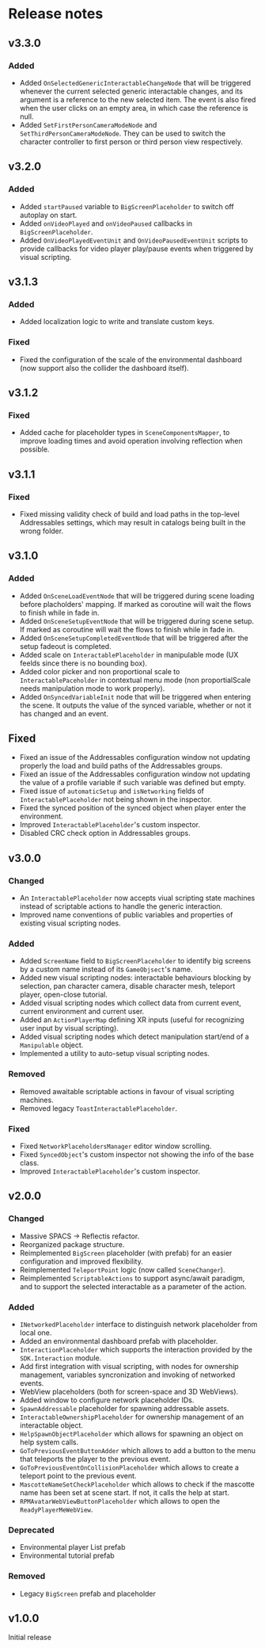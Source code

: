 # Release notes

## v3.3.0

### Added

- Added `OnSelectedGenericInteractableChangeNode` that will be triggered whenever the current selected generic interactable changes, and its argument is a reference to the new selected item. The event is also fired when the user clicks on an empty area, in which case the reference is null.
- Added `SetFirstPersonCameraModeNode` and `SetThirdPersonCameraModeNode`. They can be used to switch the character controller to first person or third person view respectively.

## v3.2.0

### Added

- Added `startPaused` variable to `BigScreenPlaceholder` to switch off autoplay on start.
- Added `onVideoPlayed` and `onVideoPaused` callbacks in `BigScreenPlaceholder`.
- Added `OnVideoPlayedEventUnit` and `OnVideoPausedEventUnit` scripts to provide callbacks for video player play/pause events when triggered by visual scripting.

## v3.1.3

### Added

- Added localization logic to write and translate custom keys.

### Fixed

- Fixed the configuration of the scale of the environmental dashboard (now support also the collider the dashboard itself).

## v3.1.2

### Fixed

- Added cache for placeholder types in `SceneComponentsMapper`, to improve loading times and avoid operation involving reflection when possible.

## v3.1.1

### Fixed

- Fixed missing validity check of build and load paths in the top-level Addressables settings, which may result in catalogs being built in the wrong folder.

## v3.1.0

### Added

- Added `OnSceneLoadEventNode` that will be triggered during scene loading before placholders' mapping. If marked as coroutine will wait the flows to finish while in fade in.
- Added `OnSceneSetupEventNode` that will be triggered during scene setup. If marked as coroutine will wait the flows to finish while in fade in.
- Added `OnSceneSetupCompletedEventNode` that will be triggered after the setup fadeout is completed.
- Added scale on `InteractablePlaceholder` in manipulable mode (UX feelds since there is no bounding box).
- Added color picker and non proportional scale to `InteractablePaceholder` in contextual menu mode (non proportialScale needs manipulation mode to work properly).
- Added `OnSyncedVariableInit` node that will be triggered when entering the scene. It outputs the value of the synced variable, whether or not it has changed and an event.

## Fixed

- Fixed an issue of the Addressables configuration window not updating properly the load and build paths of the Addressables groups.
- Fixed an issue of the Addressables configuration window not updating the value of a profile variable if such variable was defined but empty.
- Fixed issue of `automaticSetup` and `isNetworking` fields of `InteractablePlaceholder` not being shown in the inspector.
- Fixed the synced position of the synced object when player enter the environment.
- Improved `InteractablePlaceholder`'s custom inspector.
- Disabled CRC check option in Addressables groups.

## v3.0.0

### Changed

- An `InteractablePlaceholder` now accepts viual scripting state machines instead of scriptable actions to handle the generic interaction.
- Improved name conventions of public variables and properties of existing visual scripting nodes.

### Added

- Added `ScreenName` field to `BigScreenPlaceholder` to identify big screens by a custom name instead of its `GameObjsect`'s name.
- Added new visual scripting nodes: interactable behaviours blocking by selection, pan character camera, disable character mesh, teleport player, open-close tutorial.
- Added visual scripting nodes which collect data from current event, current environment and current user.
- Added an `ActionPlayerMap` defining XR inputs (useful for recognizing user input by visual scripting).
- Added visual scripting nodes which detect manipulation start/end of a `Manipulable` object.
- Implemented a utility to auto-setup visual scripting nodes.

### Removed

- Removed awaitable scriptable actions in favour of visual scripting machines.
- Removed legacy `ToastInteractablePlaceholder`.

### Fixed

- Fixed `NetworkPlaceholdersManager` editor window scrolling.
- Fixed `SyncedObject`'s custom inspector not showing the info of the base class.
- Improved `InteractablePlaceholder`'s custom inspector.

## v2.0.0

### Changed

- Massive SPACS -> Reflectis refactor.
- Reorganized package structure.
- Reimplemented `BigScreen` placeholder (with prefab) for an easier configuration and improved flexibility.
- Reimplemented `TeleportPoint` logic (now called `SceneChanger`).
- Reimplemented `ScriptableActions` to support async/await paradigm, and to support the selected interactable as a parameter of the action.

### Added

- `INetworkedPlaceholder` interface to distinguish network placeholder from local one.
- Added an environmental dashboard prefab with placeholder.
- `InteractionPlaceholder` which supports the interaction provided by the `SDK.Interaction` module.
- Add first integration with visual scripting, with nodes for ownership management, variables syncronization and invoking of networked events.
- WebView placeholders (both for screen-space and 3D WebViews).
- Added window to configure network placeholder IDs.
- `SpawnAddressable` placeholder for spawning addressable assets.
- `InteractableOwnershipPlaceholder` for ownership management of an interactable object.
- `HelpSpawnObjectPlaceholder` which allows for spawning an object on help system calls.
- `GoToPreviousEventButtonAdder` which allows to add a button to the menu that teleports the player to the previous event.
- `GoToPreviousEventOnCollisionPlaceholder` which allows to create a teleport point to the previous event.
- `MascotteNameSetCheckPlaceholder` which allows to check if the mascotte name has been set at scene start. If not, it calls the help at start.
- `RPMAvatarWebViewButtonPlaceholder` which allows to open the `ReadyPlayerMeWebView`.

### Deprecated

- Environmental player List prefab
- Environmental tutorial prefab

### Removed

- Legacy `BigScreen` prefab and placeholder

## v1.0.0

Initial release
